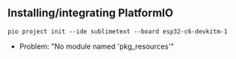 ## Installing/integrating PlatformIO
`pio project init --ide sublimetext --board esp32-c6-devkitm-1`

+ Problem: "No module named 'pkg_resources'"
